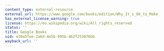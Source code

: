 ```yaml
---
content_type: external-resource
external_url: https://www.google.com/books/edition/Why_It_s_OK_to_Make_Bad_Choices/x4n1DwAAQBAJ?hl=en&gbpv=1
has_external_license_warning: true
license: https://en.wikipedia.org/wiki/All_rights_reserved
status: ''
title: Google Books
uid: e30a5fee-2a6d-4e5b-995b-d62f253076bb
wayback_url: ''
---
```

